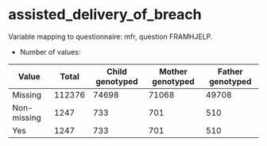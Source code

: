 # assisted_delivery_of_breach
Variable mapping to questionnaire: mfr, question FRAMHJELP.
- Number of values:

| Value | Total | Child genotyped | Mother genotyped | Father genotyped |
| ----- | ----- | --------------- | ---------------- | ---------------- |
| Missing | 112376 | 74698 | 71068 | 49708 |
| Non-missing | 1247 | 733 | 701 | 510 |
| Yes | 1247 | 733 | 701 |510 |



